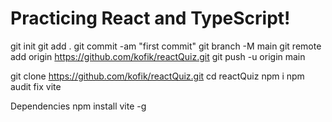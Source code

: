 # Practicing React and TypeScript!


git init
git add .
git commit -am "first commit"
git branch -M main
git remote add origin https://github.com/kofik/reactQuiz.git
git push -u origin main


git clone https://github.com/kofik/reactQuiz.git
cd reactQuiz
npm i
npm audit fix
vite

Dependencies
npm install vite -g



 
